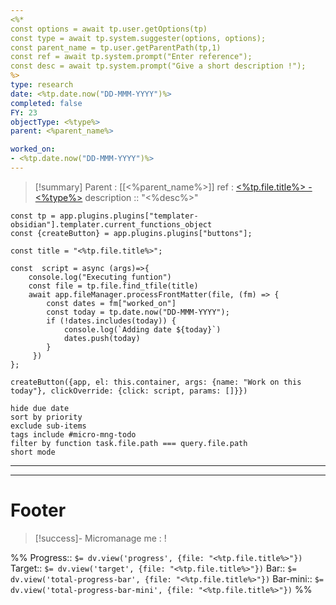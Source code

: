 ```yaml
---
<%*
const options = await tp.user.getOptions(tp)
const type = await tp.system.suggester(options, options);
const parent_name = tp.user.getParentPath(tp,1)
const ref = await tp.system.prompt("Enter reference");
const desc = await tp.system.prompt("Give a short description !");
%>
type: research
date: <%tp.date.now("DD-MMM-YYYY")%>
completed: false
FY: 23
objectType: <%type%>
parent: <%parent_name%>

worked_on:
- <%tp.date.now("DD-MMM-YYYY")%>
---
```


> [!summary] 
> Parent : [[<%parent_name%>]]
> ref : [<%tp.file.title%> - <%type%>](<%ref%>)
> description :: "<%desc%>"

```dataviewjs
const tp = app.plugins.plugins["templater-obsidian"].templater.current_functions_object
const {createButton} = app.plugins.plugins["buttons"];

const title = "<%tp.file.title%>";

const  script = async (args)=>{
	console.log("Executing funtion")
    const file = tp.file.find_tfile(title) 
    await app.fileManager.processFrontMatter(file, (fm) => { 
        const dates = fm["worked_on"]
        const today = tp.date.now("DD-MMM-YYYY");
        if (!dates.includes(today)) {
            console.log(`Adding date ${today}`)
            dates.push(today)
        }
     })
};

createButton({app, el: this.container, args: {name: "Work on this today"}, clickOverride: {click: script, params: []}})
```




```tasks
hide due date
sort by priority
exclude sub-items
tags include #micro-mng-todo 
filter by function task.file.path === query.file.path
short mode
```
----








----
# Footer
> [!success]-  Micromanage me : !


%%
Progress:: `$= dv.view('progress', {file: "<%tp.file.title%>"})`
Target:: `$= dv.view('target', {file: "<%tp.file.title%>"})`
Bar:: `$= dv.view('total-progress-bar', {file: "<%tp.file.title%>"})`
Bar-mini:: `$= dv.view('total-progress-bar-mini', {file: "<%tp.file.title%>"})`
%%
